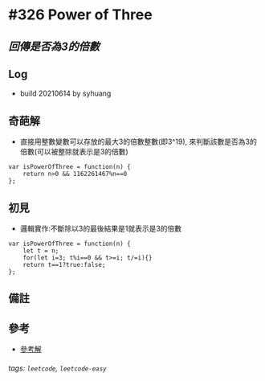 # \#326 Power of Three
## *回傳是否為3的倍數*
## Log
 - build 20210614 by syhuang

## 奇葩解
 - 直接用整數變數可以存放的最大3的倍數整數(即3^19), 來判斷該數是否為3的倍數(可以被整除就表示是3的倍數)
```javascript=
var isPowerOfThree = function(n) {
    return n>0 && 1162261467%n==0
};
```
## 初見
 - 邏輯實作:不斷除以3的最後結果是1就表示是3的倍數
```javascript=
var isPowerOfThree = function(n) {
    let t = n;
    for(let i=3; t%i==0 && t>=i; t/=i){}
    return t==1?true:false;
};
```
## 備註
## 參考
- [參考解](https://leetcode.com/problems/power-of-three/discuss/77856/1-line-java-solution-without-loop-recursion)
###### tags: `leetcode`, `leetcode-easy`